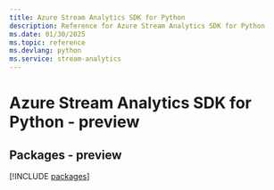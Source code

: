 ```yaml
---
title: Azure Stream Analytics SDK for Python
description: Reference for Azure Stream Analytics SDK for Python
ms.date: 01/30/2025
ms.topic: reference
ms.devlang: python
ms.service: stream-analytics
---
```

# Azure Stream Analytics SDK for Python - preview
## Packages - preview
[!INCLUDE [packages](stream-analytics-index.md)]